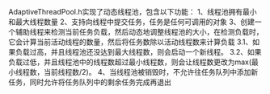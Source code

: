 AdaptiveThreadPool.h实现了动态线程池，包含以下功能：
1、线程池拥有最小和最大线程数量
2、支持向线程中提交任务，任务是任何可调用的对象
3、创建一个辅助线程来检测当前任务负载，然后动态地调整线程池的大小，在检测负载时，它会计算当前活动线程的数量，然后将任务数除以活动线程数来计算负载
    3.1、如果负载过高，并且线程池还没达到最大线程数，则会启动一个新线程。
    3.2、如果负载过低，并且线程池中的线程数超过最小线程数，则会让线程数更改为max(最小线程数，当前线程数/2)。
4、当线程池被销毁时，不允许往任务队列中添加新任务，同时允许将任务队列中的剩余任务完成再退出